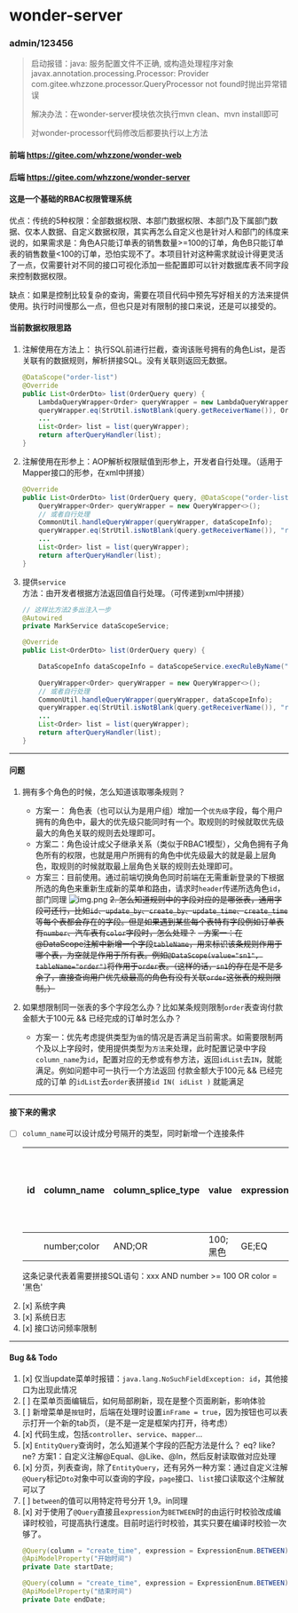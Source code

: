# wonder-server

### admin/123456

> 启动报错：java: 服务配置文件不正确, 或构造处理程序对象javax.annotation.processing.Processor: Provider com.gitee.whzzone.processor.QueryProcessor not found时抛出异常错误
>
> 解决办法：在wonder-server模块依次执行mvn clean、mvn install即可
> 
> 对wonder-processor代码修改后都要执行以上方法

#### 前端 https://gitee.com/whzzone/wonder-web

#### 后端 https://gitee.com/whzzone/wonder-server

#### 这是一个基础的RBAC权限管理系统

优点：传统的5种权限：全部数据权限、本部门数据权限、本部门及下属部门数据、仅本人数据、自定义数据权限，其实再怎么自定义也是针对人和部门的纬度来说的，如果需求是：角色A只能订单表的销售数量>=100的订单，角色B只能订单表的销售数量<100的订单，恐怕实现不了。本项目针对这种需求就设计得更灵活了一点，仅需要针对不同的接口可视化添加一些配置即可以针对数据库表不同字段来控制数据权限。

缺点：如果是控制比较复杂的查询，需要在项目代码中预先写好相关的方法来提供使用。执行时间慢那么一点，但也只是对有限制的接口来说，还是可以接受的。

#### 当前数据权限思路

1. 注解使用在方法上： 执行SQL前进行拦截，查询该账号拥有的角色List，是否关联有的数据规则，解析拼接SQL。没有关联则返回无数据。
    ```java
    @DataScope("order-list")
    @Override
    public List<OrderDto> list(OrderQuery query) {
        LambdaQueryWrapper<Order> queryWrapper = new LambdaQueryWrapper<>();
        queryWrapper.eq(StrUtil.isNotBlank(query.getReceiverName()), Order::getReceiverName, query.getReceiverName());
        ...
        List<Order> list = list(queryWrapper);
        return afterQueryHandler(list);
    }
    ```
2. 注解使用在形参上：AOP解析权限赋值到形参上，开发者自行处理。（适用于Mapper接口的形参，在xml中拼接）
    ```java
    @Override
    public List<OrderDto> list(OrderQuery query, @DataScope("order-list") DataScopeInfo dataScopeInfo) {
        QueryWrapper<Order> queryWrapper = new QueryWrapper<>();
        // 或者自行处理
        CommonUtil.handleQueryWrapper(queryWrapper, dataScopeInfo);
        queryWrapper.eq(StrUtil.isNotBlank(query.getReceiverName()), "receiver_name", query.getReceiverName());
        ...
        List<Order> list = list(queryWrapper);
        return afterQueryHandler(list);
    }
   ```
3. 提供`service`方法：由开发者根据方法返回值自行处理。（可传递到xml中拼接）
    ```java
    // 这样比方法2多出注入一步
    @Autowired
    private MarkService dataScopeService;
    
    @Override
    public List<OrderDto> list(OrderQuery query) {

        DataScopeInfo dataScopeInfo = dataScopeService.execRuleByName("order-list");
        
        QueryWrapper<Order> queryWrapper = new QueryWrapper<>();
        // 或者自行处理
        CommonUtil.handleQueryWrapper(queryWrapper, dataScopeInfo);
        queryWrapper.eq(StrUtil.isNotBlank(query.getReceiverName()), "receiver_name", query.getReceiverName());
        ...
        List<Order> list = list(queryWrapper);
        return afterQueryHandler(list);
    }
    ```
---

#### 问题
1. 拥有多个角色的时候，怎么知道该取哪条规则？ 
    - 方案一： 角色表（也可以认为是用户组）增加一个`优先级`字段，每个用户拥有的角色中，最大的优先级只能同时有一个。取规则的时候就取优先级最大的角色关联的规则去处理即可。
    - 方案二：角色设计成父子继承关系（类似于RBAC1模型），父角色拥有子角色所有的权限，也就是用户所拥有的角色中优先级最大的就是最上层角色，取规则的时候就取最上层角色关联的规则去处理即可。
    - 方案三：目前使用。通过前端切换角色同时前端在无需重新登录的下根据所选的角色来重新生成新的菜单和路由，请求时`header`传递所选角色`id`，部门同理
    ![img.png](/image/20230804174232478.png)
~~2. 怎么知道规则中的字段对应的是哪张表，通用字段可还行，比如`id`、`update_by`、`create_by`、`update_time`、`create_time`等每个表都会存在的字段。但是如果遇到某些每个表特有字段例如订单表有`number`、汽车表有`color`字段时，怎么处理？~~
    ~~- 方案一：在@DataScope注解中新增一个字段`tableName`，用来标识该条规则作用于哪个表，为空就是作用于所有表。例如`@DataScope(value="sn1", tableName="order")`将作用于`order`表。（这样的话，`sn1`的存在是不是多余了，直接查询用户优先级最高的角色有没有关联`order`这张表的规则限制。）~~

3. 如果想限制同一张表的多个字段怎么办？比如某条规则限制`order`表查询付款金额大于100元 && 已经完成的订单时怎么办？
    - 方案一：优先考虑提供类型为`值`的情况是否满足当前需求。如需要限制两个及以上字段时，使用提供类型为`方法`来处理，此时配置记录中字段`column_name`为`id`，配置对应的无参或有参方法，返回`idList`去`IN`，就能满足。例如问题中可一执行一个方法返回 付款金额大于100元 && 已经完成的订单 的`idList`去`order`表拼接`id IN( idList )` 就能满足

---

#### 接下来的需求

- [ ] `column_name`可以设计成分号隔开的类型，同时新增一个连接条件

    | id | column_name  | column_splice_type | value  | expression | 其他属性不变 |
    |----|--------------|--------------------|--------|------------|--------|
    |    | number;color | AND;OR             | 100;黑色 | GE;EQ      |        |
    
    这条记录代表着需要拼接SQL语句：xxx AND number >= 100 OR color = '黑色' 
2. [x] 系统字典
3. [x] 系统日志
4. [x] 接口访问频率限制

---

#### Bug && Todo
1. [x] 仅当update菜单时报错：`java.lang.NoSuchFieldException: id`，其他接口为出现此情况
2. [ ] 在菜单页面编辑后，如何局部刷新，现在是整个页面刷新，影响体验
3. [ ] 新增菜单是`按钮`时，后端在处理时设置`inFrame = true`，因为按钮也可以表示打开一个新的tab页，（是不是一定是框架内打开，待考虑）
4. [x] 代码生成，包括`controller`、`service`、`mapper`...
5. [x] `EntityQuery`查询时，怎么知道某个字段的匹配方法是什么？ eq? like? ne? 方案1：自定义注解@Equal、@Like、@In，然后反射读取做对应处理
6. [x] 分页，列表查询，除了`EntityQuery`，还有另外一种方案：通过自定义注解`@Query`标记`Dto`对象中可以查询的字段，`page`接口、`list`接口读取这个注解就可以了
7. [ ] `between`的值可以用特定符号分开 1,9。in同理
8. [x] 对于使用了`@Query`直接且`expression`为`BETWEEN`时的由运行时校验改成编译时校验，可提高执行速度。目前时运行时校验，其实只要在编译时校验一次够了。
    ```java
    @Query(column = "create_time", expression = ExpressionEnum.BETWEEN)
    @ApiModelProperty("开始时间")
    private Date startDate;

    @Query(column = "create_time", expression = ExpressionEnum.BETWEEN)
    @ApiModelProperty("结束时间")
    private Date endDate;
    ```